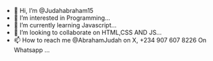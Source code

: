 - 👋 Hi, I’m @Judahabraham15
- 👀 I’m interested in Programming...
- 🌱 I’m currently learning Javascript...
- 💞️ I’m looking to collaborate on HTML,CSS AND JS...
- 📫 How to reach me @AbrahamJudah on X, +234 907 607 8226 On Whatsapp ...

<!---
Judahabraham15/Judahabraham15 is a ✨ special ✨ repository because its `README.md` (this file) appears on your GitHub profile.
You can click the Preview link to take a look at your changes.
--->
